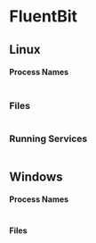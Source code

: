 # FluentBit

## Linux

#### Process Names

```

```

### Files

```

```

### Running Services

```

```

## Windows

#### Process Names

```

```

#### Files

```

```